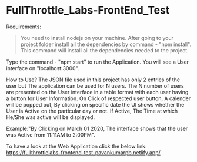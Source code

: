 # FullThrottle_Labs-FrontEnd_Test
Requirements:
  >You need to install nodejs on your machine.
After going to your project folder install all the dependencies by command - "npm install".
This command will install all the dependencies needed to the project.

Type the command - "npm start" to run the Application.
You will see a User interface on "localhost:3000".

How to Use?
  The JSON file used in this project has only 2 entries of the user but The application can be used for N users.
  The N number of users are presented on the User interface in a table format with each user having a button for User Information.
  On Click of respected user button, A calender will be popped out, By clicking on specific date the UI shows whether the User is Active on the particular day or not.
  If Active, The Time at which He/She was active will be displayed.
  
Example:"By Clicking on March 01 2020, The interface shows that the user was Active from 11:11AM to 2:00PM".
  
To have a look at the Web Application click the below link:
  https://fullthrottlelabs-frontend-test-pavankumarpb.netlify.app/
  
